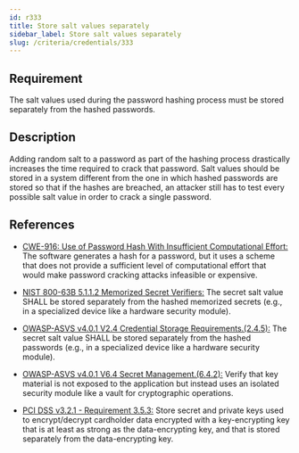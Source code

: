 ```yaml
---
id: r333
title: Store salt values separately
sidebar_label: Store salt values separately
slug: /criteria/credentials/333
---
```


## Requirement

The salt values used during the password hashing process
must be stored separately from the hashed passwords.

## Description

Adding random salt to a password
as part of the hashing process drastically
increases the time required
to crack that password.
Salt values should be stored
in a system different from the one
in which hashed passwords are stored
so that if the hashes are breached,
an attacker still has to test
every possible salt value
in order to crack a single password.

## References

- [CWE-916: Use of Password Hash With Insufficient Computational Effort:](https://cwe.mitre.org/data/definitions/916.html)
The software generates a hash
for a password,
but it uses a scheme
that does not provide a sufficient level
of computational effort
that would make password cracking attacks
infeasible or expensive.

- [NIST 800-63B 5.1.1.2 Memorized Secret Verifiers:](https://pages.nist.gov/800-63-3/sp800-63b.html)
The secret salt value
SHALL be stored separately
from the hashed memorized secrets
(e.g., in a specialized device
like a hardware security module).

- [OWASP-ASVS v4.0.1 V2.4 Credential Storage Requirements.(2.4.5):](https://owasp.org/www-pdf-archive/OWASP_Application_Security_Verification_Standard_4.0-en.pdf)
The secret salt value
SHALL be stored separately from the hashed passwords
(e.g., in a specialized device
like a hardware security module).

- [OWASP-ASVS v4.0.1 V6.4 Secret Management.(6.4.2):](https://owasp.org/www-pdf-archive/OWASP_Application_Security_Verification_Standard_4.0-en.pdf)
Verify that key material is not exposed
to the application but instead uses
an isolated security module
like a vault for cryptographic operations.

- [PCI DSS v3.2.1 - Requirement 3.5.3:](https://www.pcisecuritystandards.org/documents/PCI_DSS_v3-2-1.pdf)
Store secret and private keys used
to encrypt/decrypt cardholder data encrypted
with a key-encrypting key
that is at least as strong
as the data-encrypting key,
and that is stored separately
from the data-encrypting key.
